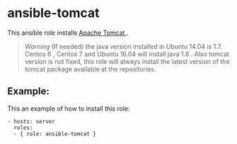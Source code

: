 # ansible-tomcat

This ansible role installs [Apache Tomcat ](https://tomcat.apache.org/).

>_Warning_
(If needed) the java version installed in Ubuntu 14.04 is 1.7.   Centos 6 , Centos 7 and Ubuntu 16.04 will install java 1.8 .
Also tomcat version is not fixed, this role will always install the latest version of the tomcat package available at the repositories.

Example:
--------

This an example of how to install this role:

    - hosts: server
      roles:
      - { role: ansible-tomcat }
